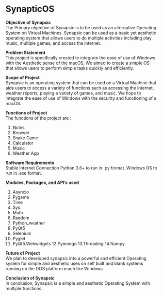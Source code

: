 # SynapticOS
**Objective of Synapsic**            
The Primary objective of Synapsic is to be used as an
alternative Operating System on Virtual Machines. Synapsic
can be used as a basic yet aesthetic operating system that
allows users to do multiple activities including play music,
multiple games, and access the internet.

**Problem Statement**               
This project is specifically created to integrate the ease of use of
Windows with the Aesthetic sense of the macOS. We aimed to
create a simple OS that allows users to perform simple tasks
quickly and efficiently.

**Scope of Project**                         
Synapsic is an operating system that can be used on a Virtual
Machine that aids users to access a variety of functions such as
accessing the internet, weather reports, playing a variety of
games, and music. We hope to integrate the ease of use of
Windows with the security and functioning of a macOS.

**Functions of Project**                  
The functions of the project are :
1. Notes
2. Browser
3. Snake Game
4. Calculator
5. Music
6. Weather App

**Software Requirements**                 
Stable Internet Connection
Python 3.8+ to run in .py format.
Windows OS to run in .exe format.

**Modules, Packages, and API’s used**                   
1. Asyncio
2. Pygame
3. Time
4. Sys
5. Math
6. Random
7. Python_weather
8. PyQt5
9. Selenium   
10. Pyglet   
11. PyQt5.Webwidgets
12.Pymongo 
13.Threading 
14.Numpy 

**Future of Project**                  
We plan to developed synapsic into a powerful and efficient
Operating system for simple and aesthetic uses on self built
and blank systems running on the DOS platform much like
Windows.

**Conclusion of Synapsic**                 
In conclusion, Synapsic is a simple and aesthetic Operating
System with multiple functions.
